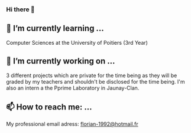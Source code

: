 ### Hi there 👋

<!--
**Chuxclub/Chuxclub** is a ✨ _special_ ✨ repository because its `README.md` (this file) appears on your GitHub profile.

Here are some ideas to get you started:

- 🔭 I’m currently working on ...
- 🌱 I’m currently learning ...
- 👯 I’m looking to collaborate on ...
- 🤔 I’m looking for help with ...
- 💬 Ask me about ...
- 📫 How to reach me: ...
- 😄 Pronouns: ...
- ⚡ Fun fact: ...
-->

## 🌱 I’m currently learning ...
Computer Sciences at the University of Poitiers (3rd Year)


## 🔭 I’m currently working on ...
3 different projects which are private for the time being as they will be graded by my teachers and shouldn't be disclosed for the time being. I'm also an intern a the Pprime Laboratory in Jaunay-Clan.


## 📫 How to reach me: ...
My professional email adress: <a href="mailto:florian-1992@hotmail.fr">florian-1992@hotmail.fr</a>
